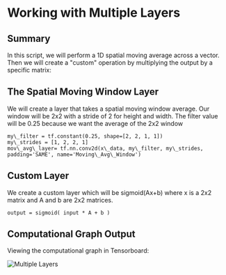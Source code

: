 # Working with Multiple Layers

## Summary

In this script, we will perform a 1D spatial moving average across a vector.  Then we will create a "custom" operation by multiplying the output by a specific matrix:

## The Spatial Moving Window Layer
We will create a layer that takes a spatial moving window average. Our window will be 2x2 with a stride of 2 for height and width. The filter value will be 0.25 because we want the average of the 2x2 window
```
my\_filter = tf.constant(0.25, shape=[2, 2, 1, 1])
my\_strides = [1, 2, 2, 1]
mov\_avg\_layer= tf.nn.conv2d(x\_data, my\_filter, my\_strides, padding='SAME', name='Moving\_Avg\_Window')
```

## Custom Layer

We create a custom layer which will be sigmoid(Ax+b) where x is a 2x2 matrix and A and b are 2x2 matrices.

```
output = sigmoid( input * A + b )
```

## Computational Graph Output

Viewing the computational graph in Tensorboard:

![Multiple Layers](http://fromdata.org/wp-content/uploads/2016/07/B05480_02_03.png "Multiple Layers on a Graph")
